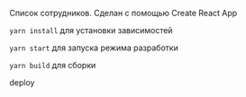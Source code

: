 Список сотрудников. Сделан с помощью Create React App

`yarn install` для установки зависимостей

`yarn start` для запуска режима разработки

`yarn build` для сборки

deploy
